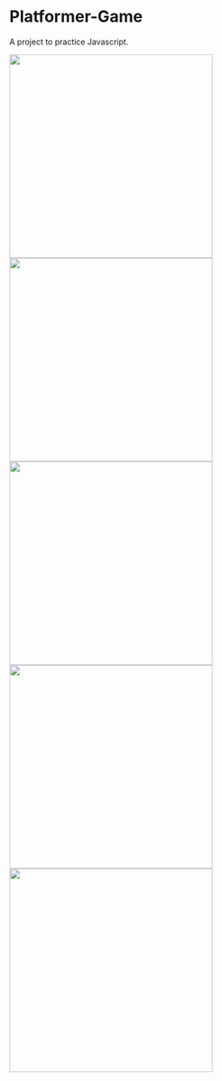 # Platformer-Game
A project to practice Javascript.

<img height="360em" src="https://github.com/GiovaniDamian/Platformer-Game/assets/60575219/abeaa8ec-e427-44c1-865a-2326145f2548"/></br>
<img height="360em" src="https://github.com/GiovaniDamian/Platformer-Game/assets/60575219/199ce279-d7b0-4780-be96-4df14e6414aa"/></br>
<img height="360em" src="https://github.com/GiovaniDamian/Platformer-Game/assets/60575219/9f33cbd2-98c2-4fb5-ba45-459dec9beab8"/></br>
<img height="360em" src="https://github.com/GiovaniDamian/Platformer-Game/assets/60575219/2f3ff4a0-023a-416f-9a47-e120d646578d"/></br>
<img height="360em" src="https://github.com/GiovaniDamian/Platformer-Game/assets/60575219/4b356dab-ec30-4b18-bdd3-20588693b2ce"/>


